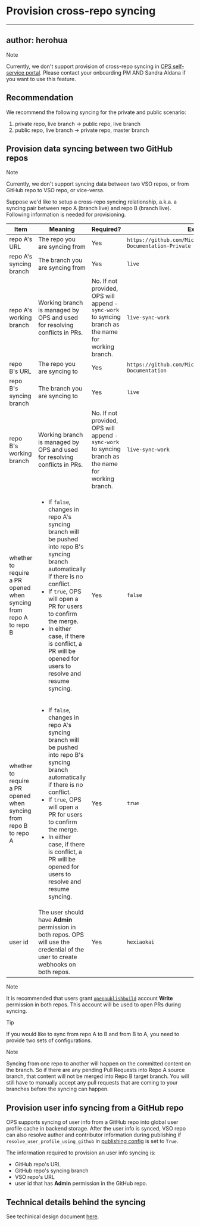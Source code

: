 # Provision cross-repo syncing

---
author: herohua
---

> [!NOTE]
> Currently, we don't support provision of cross-repo syncing in [OPS self-service portal](https://OPS). Please contact your onboarding PM AND Sandra Aldana if you want to use this feature.

## Recommendation
We recommend the following syncing for the private and public scenario:
1. private repo, live branch -> public repo, live branch
2. public repo, live branch  -> private repo, master branch

## Provision data syncing between two GitHub repos

> [!NOTE]
> Currently, we don't support syncing data between two VSO repos, or from GitHub repo to VSO repo, or vice-versa.

Suppose we'd like to setup a cross-repo syncing relationship, a.k.a. a syncing pair between repo A (branch live) and repo B (branch live).
Following information is needed for provisioning.

| Item | Meaning | Required? | Example |
| ---- | ------- | --------- | ------- |
| repo A's URL | The repo you are syncing from | Yes | `https://github.com/MicrosoftDocsVirtualization-Documentation-Private` |
| repo A's syncing branch | The branch you are syncing from | Yes | `live` |
| repo A's working branch | Working branch is managed by OPS and used for resolving conflicts in PRs. | No. If not provided, OPS will append `-sync-work` to syncing branch as the name for working branch.  | `live-sync-work` |
| repo B's URL | The repo you are syncing to | Yes | `https://github.com/MicrosoftDocs/Virtualization-Documentation` |
| repo B's syncing branch | The branch you are syncing to | Yes | `live` |
| repo B's working branch | Working branch is managed by OPS and used for resolving conflicts in PRs. | No. If not provided, OPS will append `-sync-work` to syncing branch as the name for working branch.  | `live-sync-work` |
| whether to require a PR opened when syncing from repo A to repo B | <ul><li>If `false`, changes in repo A's syncing branch will be pushed into repo B's syncing branch automatically if there is no conflict.</li><li>If `true`, OPS will open a PR for users to confirm the merge.</li><li>In either case, if there is conflict, a PR will be opened for users to resolve and resume syncing.</li></ul> | Yes | `false` |
| whether to require a PR opened when syncing from repo B to repo A | <ul><li>If `false`, changes in repo A's syncing branch will be pushed into repo B's syncing branch automatically if there is no conflict.</li><li>If `true`, OPS will open a PR for users to confirm the merge.</li><li>In either case, if there is conflict, a PR will be opened for users to resolve and resume syncing.</li></ul> | Yes | `true` |
| user id | The user should have **Admin** permission in both repos. OPS will use the credential of the user to create webhooks on both repos. | Yes | `hexiaokai` |

> [!NOTE]
> It is recommended that users grant [`openpublishbuild`](https://github.com/openpublishbuild) account **Write** permission in both repos.
> This account will be used to open PRs during syncing.

> [!TIP]
> If you would like to sync from repo A to B and from B to A, you need to provide two sets of configurations.

> [!NOTE]
> Syncing from one repo to another will happen on the committed content on the branch. So if there are any pending Pull Requests into Repo A source branch, that content will not be merged into Repo B target branch. You will still have to manually accept any pull requests that are coming to your branches before the syncing can happen. 

## Provision user info syncing from a GitHub repo
OPS supports syncing of user info from a GitHub repo into global user profile cache in backend storage. After the user info is synced, VSO repo can also resolve author and contributor information during publishing if `resolve_user_profile_using_github` in [publishing config](publish-configuration.md) is set to `True`.

The information required to provision an user info syncing is: 
 - GitHub repo's URL
 - GitHub repo's syncing branch
 - VSO repo's URL
 - user id that has **Admin** permission in the GitHub repo.

## Technical details behind the syncing
See techinical design document [here](syncing-repos.md).
